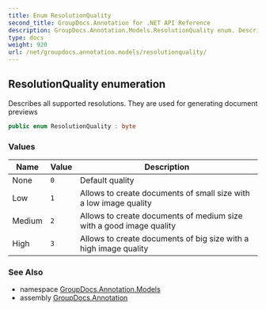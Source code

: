 ```yaml
---
title: Enum ResolutionQuality
second_title: GroupDocs.Annotation for .NET API Reference
description: GroupDocs.Annotation.Models.ResolutionQuality enum. Describes all supported resolutions. They are used for generating document previews
type: docs
weight: 920
url: /net/groupdocs.annotation.models/resolutionquality/
---
```

## ResolutionQuality enumeration

Describes all supported resolutions. They are used for generating document previews

```csharp
public enum ResolutionQuality : byte
```

### Values

| Name | Value | Description |
| --- | --- | --- |
| None | `0` | Default quality |
| Low | `1` | Allows to create documents of small size with a low image quality |
| Medium | `2` | Allows to create documents of medium size with a good image quality |
| High | `3` | Allows to create documents of big size with a high image quality |

### See Also

* namespace [GroupDocs.Annotation.Models](../../groupdocs.annotation.models/)
* assembly [GroupDocs.Annotation](../../)


